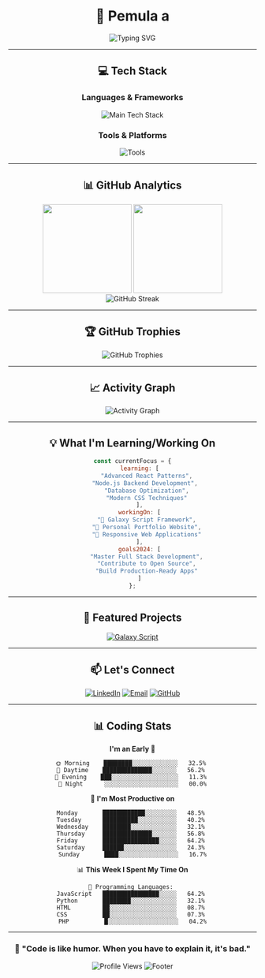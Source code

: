 <div align="center">

# 🚀 **Pemula a**

<img src="https://readme-typing-svg.demolab.com?font=JetBrains+Mono&size=20&duration=3000&pause=1000&color=00D9FF&center=true&vCenter=true&width=600&lines=Full+Stack+Developer;JavaScript+%26+Python+Enthusiast;Building+Amazing+Web+Experiences" alt="Typing SVG" />

---

## 💻 **Tech Stack**

### **Languages & Frameworks**
<p align="center">
  <img src="https://skillicons.dev/icons?i=js,ts,html,css,react,nodejs,python,php&perline=8&theme=dark" alt="Main Tech Stack" />
</p>

### **Tools & Platforms**
<p align="center">
  <img src="https://skillicons.dev/icons?i=git,github,vscode,npm,webpack,mongodb,mysql&perline=8&theme=dark" alt="Tools" />
</p>

---

## 📊 **GitHub Analytics**

<div align="center">
  <img height="180em" src="https://github-readme-stats.vercel.app/api?username=GanzzTzy&show_icons=true&theme=tokyonight&include_all_commits=true&count_private=true&hide_border=true&bg_color=0D1117&title_color=00D9FF&text_color=FFFFFF&icon_color=00D9FF"/>
  <img height="180em" src="https://github-readme-stats.vercel.app/api/top-langs/?username=GanzzTzy&layout=compact&langs_count=8&theme=tokyonight&hide_border=true&bg_color=0D1117&title_color=00D9FF&text_color=FFFFFF"/>
</div>

<div align="center">
  <img src="https://github-readme-streak-stats.herokuapp.com/?user=GanzzTzy&theme=tokyonight&hide_border=true&background=0D1117&stroke=00D9FF&ring=00D9FF&fire=FF6B6B&currStreakLabel=FFFFFF&sideLabels=FFFFFF&currStreakNum=00D9FF&sideNums=00D9FF" alt="GitHub Streak" />
</div>

---

## 🏆 **GitHub Trophies**
<div align="center">
  <img src="https://github-profile-trophy.vercel.app/?username=GanzzTzy&theme=tokyonight&no-frame=true&no-bg=true&margin-w=4&column=7" alt="GitHub Trophies" />
</div>

---

## 📈 **Activity Graph**
<div align="center">
  <img src="https://github-readme-activity-graph.vercel.app/graph?username=GanzzTzy&bg_color=0D1117&color=FFFFFF&line=00D9FF&point=FF6B6B&area=true&hide_border=true" alt="Activity Graph" />
</div>

---

## 💡 **What I'm Learning/Working On**

```javascript
const currentFocus = {
    learning: [
        "Advanced React Patterns",
        "Node.js Backend Development", 
        "Database Optimization",
        "Modern CSS Techniques"
    ],
    workingOn: [
        "🌟 Galaxy Script Framework",
        "🚀 Personal Portfolio Website",
        "📱 Responsive Web Applications"
    ],
    goals2024: [
        "Master Full Stack Development",
        "Contribute to Open Source",
        "Build Production-Ready Apps"
    ]
};
```

---

## 🌟 **Featured Projects**

<div align="center">
  <a href="https://github.com/Angga-Activity/galaxy-script">
    <img src="https://github-readme-stats.vercel.app/api/pin/?username=GanzzTzy&repo=galaxy-script&theme=tokyonight&hide_border=true&bg_color=0D1117&title_color=00D9FF&text_color=FFFFFF&icon_color=00D9FF" alt="Galaxy Script" />
  </a>
</div>

---

## 📫 **Let's Connect**

<div align="center">
  
[![LinkedIn](https://img.shields.io/badge/instagram-0077B5?style=for-the-badge&logo=linkedin&logoColor=white)](https://www.instagram.com/angga_Activity)
[![Email](https://img.shields.io/badge/Gmail-D14836?style=for-the-badge&logo=gmail&logoColor=white)](mailto:ganzzcute@gmail.com)
[![GitHub](https://img.shields.io/badge/GitHub-100000?style=for-the-badge&logo=github&logoColor=white)](https://github.com/Angga-Activity)

</div>

---

## 📊 **Coding Stats**

<div align="center">
  
<!--START_SECTION:waka-->
**I'm an Early 🐤** 

```text
🌞 Morning    ████████░░░░░░░░░░░░░   32.5% 
🌆 Daytime    ██████████████░░░░░░░   56.2% 
🌃 Evening    ███░░░░░░░░░░░░░░░░░░░   11.3% 
🌙 Night      ░░░░░░░░░░░░░░░░░░░░░   00.0%
```

📅 **I'm Most Productive on** 

```text
Monday       ████████████░░░░░░░░░   48.5% 
Tuesday      ██████████░░░░░░░░░░░   40.2% 
Wednesday    ████████░░░░░░░░░░░░░   32.1% 
Thursday     ██████████████░░░░░░░   56.8% 
Friday       ████████████████░░░░░   64.2% 
Saturday     ██████░░░░░░░░░░░░░░░   24.3% 
Sunday       ████░░░░░░░░░░░░░░░░░   16.7%
```

📊 **This Week I Spent My Time On** 

```text
💬 Programming Languages: 
JavaScript   ████████████████░░░░░   64.2% 
Python       ████████░░░░░░░░░░░░░   32.1% 
HTML         ██░░░░░░░░░░░░░░░░░░░   08.7% 
CSS          ██░░░░░░░░░░░░░░░░░░░   07.3% 
PHP          █░░░░░░░░░░░░░░░░░░░░   04.2%
```
<!--END_SECTION:waka-->

</div>

---

<div align="center">
  
### 🎯 **"Code is like humor. When you have to explain it, it's bad."** 

<img src="https://komarev.com/ghpvc/?username=GanzzTzy&label=Profile%20Views&color=00D9FF&style=flat-square" alt="Profile Views" />

<img src="https://readme-typing-svg.demolab.com?font=JetBrains+Mono&size=16&duration=4000&pause=1000&color=00D9FF&center=true&vCenter=true&width=500&lines=Thanks+for+visiting+my+profile!;Let's+build+something+amazing+together!;Happy+coding!+🚀" alt="Footer" />

</div>
